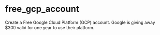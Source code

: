 # free_gcp_account
Create a Free Google Cloud Platform (GCP) account. Google is giving away $300 valid for one year to use their platform.
